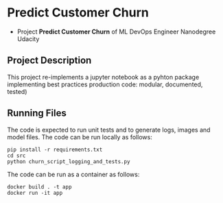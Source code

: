 # Predict Customer Churn

- Project **Predict Customer Churn** of ML DevOps Engineer Nanodegree Udacity

## Project Description
This project re-implements a jupyter notebook as a pyhton package implementing best practices production code: modular, documented, tested)

## Running Files
The code is expected to run unit tests and to generate logs, images and model files.
The code can be run locally as follows:
```console
pip install -r requirements.txt
cd src
python churn_script_logging_and_tests.py
```

The code can be run as a container as follows:
```console
docker build . -t app
docker run -it app
```

